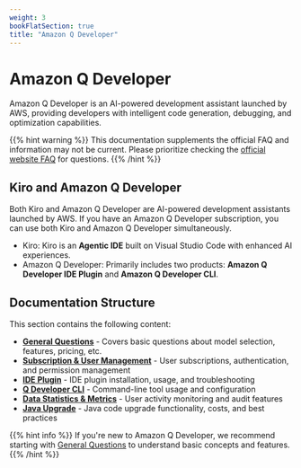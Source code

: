 ```yaml
---
weight: 3
bookFlatSection: true
title: "Amazon Q Developer"
---
```


# Amazon Q Developer

Amazon Q Developer is an AI-powered development assistant launched by AWS, providing developers with intelligent code generation, debugging, and optimization capabilities.

{{% hint warning %}}
This documentation supplements the official FAQ and information may not be current. Please prioritize checking the [official website FAQ](https://aws.amazon.com/q/developer/faqs/) for questions.
{{% /hint %}}

## Kiro and Amazon Q Developer

Both Kiro and Amazon Q Developer are AI-powered development assistants launched by AWS. If you have an Amazon Q Developer subscription, you can use both Kiro and Amazon Q Developer simultaneously.

- Kiro: Kiro is an **Agentic IDE** built on Visual Studio Code with enhanced AI experiences.
- Amazon Q Developer: Primarily includes two products: **Amazon Q Developer IDE Plugin** and **Amazon Q Developer CLI**.

## Documentation Structure

This section contains the following content:

- **[General Questions](general/)** - Covers basic questions about model selection, features, pricing, etc.
- **[Subscription & User Management](subscription/)** - User subscriptions, authentication, and permission management
- **[IDE Plugin](ide-plugin/)** - IDE plugin installation, usage, and troubleshooting
- **[Q Developer CLI](cli/)** - Command-line tool usage and configuration
- **[Data Statistics & Metrics](metrics/)** - User activity monitoring and audit features
- **[Java Upgrade](java-upgrade/)** - Java code upgrade functionality, costs, and best practices

{{% hint info %}}
If you're new to Amazon Q Developer, we recommend starting with [General Questions](general/) to understand basic concepts and features.
{{% /hint %}}